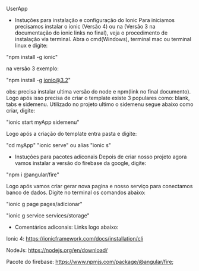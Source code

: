 UserApp

- Instuções para instalação e configuração do Ionic
Para iniciamos precisamos instalar o ionic (Versão 4) ou na (Versão 3 na documentação do ionic links no final),
veja o procedimento de instalação via terminal. 
Abra o cmd(Windows), terminal mac ou terminal linux e digite:

"npm install -g ionic"

na versão 3 exemplo:

"npm install -g ionic@3.2"

obs: precisa instalar ultima versão do node e npm(link no final documento).
Logo após isso precisa de criar o template existe 3 populares como: blank, tabs e sidemenu.
Utilizado no projeto ultimo o sidemenu segue abaixo como criar, digite:

"ionic start myApp sidemenu"

Logo após a criação do template entra pasta e digite:

"cd myApp"
"ionic serve"
ou alias 
"ionic s"

- Instuções para pacotes adiconais
Depois de criar nosso projeto agora vamos instalar a versão do firebase da google, digite:

"npm i @angular/fire"

Logo após vamos criar gerar nova pagina e nosso serviço para conectamos banco de dados.
Digite no terminal os comandos abaixo:

"ionic g page pages/adicionar"

"ionic g service services/storage"

- Comentários adiconais:
Links logo abaixo:

Ionic 4: https://ionicframework.com/docs/installation/cli

NodeJs: https://nodejs.org/en/download/

Pacote do firebase: https://www.npmjs.com/package/@angular/fire;


